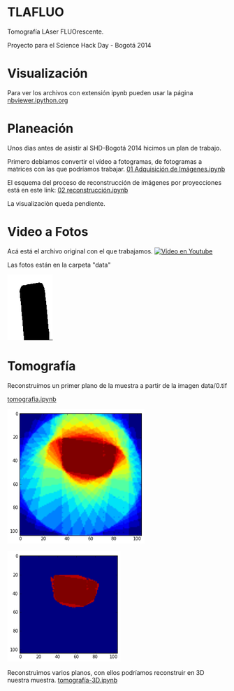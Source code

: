 # TLAFLUO

Tomografía LAser FLUOrescente.

Proyecto para el Science Hack Day - Bogotá 2014

# Visualización

Para ver los archivos con extensión ipynb pueden usar la página [nbviewer.ipython.org](http://nbviewer.ipython.org/)

# Planeación

Unos dìas antes de asistir al SHD-Bogotá 2014 hicimos un plan de trabajo.

Primero debíamos convertir el vídeo a fotogramas, de fotogramas a matrices con las que podríamos trabajar.
[01 Adquisición de Imágenes.ipynb](http://nbviewer.ipython.org/github/flgomezc/tlafluo/blob/master/01%20Adquisicion%20de%20Imagenes.ipynb)

El esquema del proceso de reconstrucción de imágenes por proyecciones está en este link: [02 reconstrucción.ipynb](http://nbviewer.ipython.org/github/flgomezc/tlafluo/blob/master/02%20reconstrucci%C3%B3n.ipynb)

La visualizaciòn queda pendiente.

# Video a Fotos

Acá está el archivo original con el que trabajamos.
[![Vídeo en Youtube](http://img.youtube.com/vi/gh1sMMadxtc/0.jpg)](http://www.youtube.com/watch?v=http://img.youtube.com/vi/gh1sMMadxtc/0.jpg)

Las fotos están en la carpeta "data"

![data/o.tif](https://github.com/flgomezc/tlafluo/raw/master/data/0.tif "Imagen limpia data/0.tif")


# Tomografía

Reconstruímos un primer plano de la muestra a partir de  la imagen data/0.tif

[tomografia.ipynb](http://nbviewer.ipython.org/github/flgomezc/tlafluo/blob/master/tomografia.ipynb)

![img/tomo1.png](https://github.com/flgomezc/tlafluo/raw/master/img/tomo1.png "Imagen reconstruida 1")

![img/tomo2.png](https://github.com/flgomezc/tlafluo/raw/master/img/tomo2.png "Imagen reconstruida y limpia")


Reconstruìmos varios planos, con ellos podríamos reconstruir en 3D nuestra muestra. [tomografía-3D.ipynb](http://nbviewer.ipython.org/github/flgomezc/tlafluo/blob/master/tomografia-3D.ipynb)
